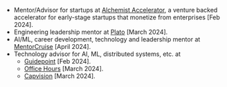- Mentor/Advisor for startups at [Alchemist Accelerator](https://www.alchemistaccelerator.com), a venture backed accelerator for early-stage startups that monetize from enterprises [Feb 2024].
- Engineering leadership mentor at [Plato](https://www.platohq.com/@manas-talukdar-zfyuvrxm6if) [March 2024].
- AI/ML, career development, technology and leadership mentor at [MentorCruise](https://mentorcruise.com/mentor/manastalukdar/) [April 2024].
- Technology advisor for AI, ML, distributed systems, etc. at
  - [Guidepoint](https://www.guidepoint.com) [Feb 2024].
  - [Office Hours](https://officehours.com/) [March 2024].
  - [Capvision](https://capvision.com) [March 2024].
